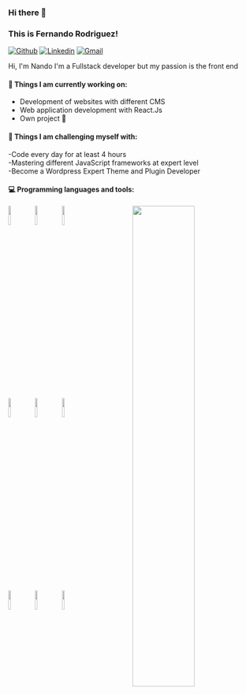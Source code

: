 ### Hi there 👋 
### This is Fernando Rodriguez!

[![Github](https://img.shields.io/badge/-Github-000?style=flat&logo=Github&logoColor=white)](https://github.com/nandordgzz)
[![Linkedin](https://img.shields.io/badge/-LinkedIn-blue?style=flat&logo=Linkedin&logoColor=white)](https://www.linkedin.com/in/nando-rodr%C3%ADguez-moya-151420183/)
[![Gmail](https://img.shields.io/badge/-Gmail-c14438?style=flat&logo=Gmail&logoColor=white)](mailto:fnando.rdgzz@gmail.com)

Hi, I'm Nando I'm a Fullstack developer but my passion is the front end


#### 🌱 Things I am currently working on: 
- Development of websites with different CMS 
- Web application development with React.Js
- Own project 🚀 

#### :muscle: Things I am challenging myself with:
-Code every day for at least 4 hours<br>
-Mastering different JavaScript frameworks at expert level<br>
-Become a Wordpress Expert Theme and Plugin Developer<br>

#### :computer: Programming languages and tools: 
<p>
	<img width="50%" align="right" src="https://github-readme-stats.vercel.app/api?username=nandordgzz&show_icons=true&hide_border=true" />

<code><img width="10%" src="https://www.vectorlogo.zone/logos/php/php-ar21.svg"></code>
<code><img width="10%" src="https://www.vectorlogo.zone/logos/javascript/javascript-ar21.svg"></code>
<code><img width="10%" src="https://www.vectorlogo.zone/logos/netlifyapp_watercss/netlifyapp_watercss-ar21.svg"></code>
<br />
<code><img width="10%" src="https://www.vectorlogo.zone/logos/reactjs/reactjs-ar21.svg"></code>
<code><img width="10%" src="https://www.vectorlogo.zone/logos/getbootstrap/getbootstrap-ar21.svg"></code>
<code><img width="10%" src="https://www.vectorlogo.zone/logos/mysql/mysql-ar21.svg"></code>
<br />
<code><img width="10%" src="https://www.vectorlogo.zone/logos/wordpress/wordpress-ar21.svg"></code>
<code><img width="10%" src="https://www.vectorlogo.zone/logos/nodejs/nodejs-ar21.svg"></code>
<code><img width="10%" src="https://www.vectorlogo.zone/logos/jquery/jquery-ar21.svg"></code>
</p>

